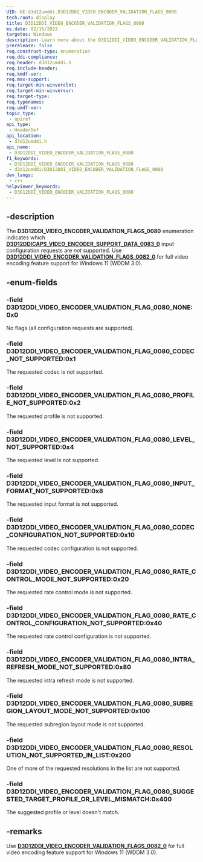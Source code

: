 ```yaml
---
UID: NE:d3d12umddi.D3D12DDI_VIDEO_ENCODER_VALIDATION_FLAGS_0080
tech.root: display
title: D3D12DDI_VIDEO_ENCODER_VALIDATION_FLAGS_0080
ms.date: 02/16/2022
targetos: Windows
description: Learn more about the D3D12DDI_VIDEO_ENCODER_VALIDATION_FLAGS_0080 enumeration.
prerelease: false
req.construct-type: enumeration
req.ddi-compliance: 
req.header: d3d12umddi.h
req.include-header: 
req.kmdf-ver: 
req.max-support: 
req.target-min-winverclnt: 
req.target-min-winversvr: 
req.target-type: 
req.typenames: 
req.umdf-ver: 
topic_type:
 - apiref
api_type:
 - HeaderDef
api_location:
 - d3d12umddi.h
api_name:
 - D3D12DDI_VIDEO_ENCODER_VALIDATION_FLAGS_0080
f1_keywords:
 - D3D12DDI_VIDEO_ENCODER_VALIDATION_FLAGS_0080
 - d3d12umddi/D3D12DDI_VIDEO_ENCODER_VALIDATION_FLAGS_0080
dev_langs:
 - c++
helpviewer_keywords:
 - D3D12DDI_VIDEO_ENCODER_VALIDATION_FLAGS_0080
---
```


## -description

The **D3D12DDI_VIDEO_ENCODER_VALIDATION_FLAGS_0080** enumeration indicates which [**D3D12DDICAPS_VIDEO_ENCODER_SUPPORT_DATA_0083_0**](ns-d3d12umddi-d3d12ddicaps_video_encoder_support_data_0083_0.md) input configuration requests are *not* supported. Use [**D3D12DDI_VIDEO_ENCODER_VALIDATION_FLAGS_0082_0**](ne-d3d12umddi-d3d12ddi_video_encoder_validation_flags_0082_0.md) for full video encoding feature support for Windows 11 (WDDM 3.0).

## -enum-fields

### -field D3D12DDI_VIDEO_ENCODER_VALIDATION_FLAG_0080_NONE:0x0

No flags (all configuration requests are supported).

### -field D3D12DDI_VIDEO_ENCODER_VALIDATION_FLAG_0080_CODEC_NOT_SUPPORTED:0x1

The requested codec is not supported.

### -field D3D12DDI_VIDEO_ENCODER_VALIDATION_FLAG_0080_PROFILE_NOT_SUPPORTED:0x2

The requested profile is not supported.

### -field D3D12DDI_VIDEO_ENCODER_VALIDATION_FLAG_0080_LEVEL_NOT_SUPPORTED:0x4

The requested level is not supported.

### -field D3D12DDI_VIDEO_ENCODER_VALIDATION_FLAG_0080_INPUT_FORMAT_NOT_SUPPORTED:0x8

The requested input format is not supported.

### -field D3D12DDI_VIDEO_ENCODER_VALIDATION_FLAG_0080_CODEC_CONFIGURATION_NOT_SUPPORTED:0x10

The requested codec configuration is not supported.

### -field D3D12DDI_VIDEO_ENCODER_VALIDATION_FLAG_0080_RATE_CONTROL_MODE_NOT_SUPPORTED:0x20

The requested rate control mode is not supported.

### -field D3D12DDI_VIDEO_ENCODER_VALIDATION_FLAG_0080_RATE_CONTROL_CONFIGURATION_NOT_SUPPORTED:0x40

The requested rate control configuration is not supported.

### -field D3D12DDI_VIDEO_ENCODER_VALIDATION_FLAG_0080_INTRA_REFRESH_MODE_NOT_SUPPORTED:0x80

The requested intra refresh mode is not supported.

### -field D3D12DDI_VIDEO_ENCODER_VALIDATION_FLAG_0080_SUBREGION_LAYOUT_MODE_NOT_SUPPORTED:0x100

The requested subregion layout mode is not supported.

### -field D3D12DDI_VIDEO_ENCODER_VALIDATION_FLAG_0080_RESOLUTION_NOT_SUPPORTED_IN_LIST:0x200

One of more of the requested resolutions in the list are not supported.

### -field D3D12DDI_VIDEO_ENCODER_VALIDATION_FLAG_0080_SUGGESTED_TARGET_PROFILE_OR_LEVEL_MISMATCH:0x400

The suggested profile or level doesn't match.

## -remarks

Use [**D3D12DDI_VIDEO_ENCODER_VALIDATION_FLAGS_0082_0**](ne-d3d12umddi-d3d12ddi_video_encoder_validation_flags_0082_0.md) for full video encoding feature support for Windows 11 (WDDM 3.0).

